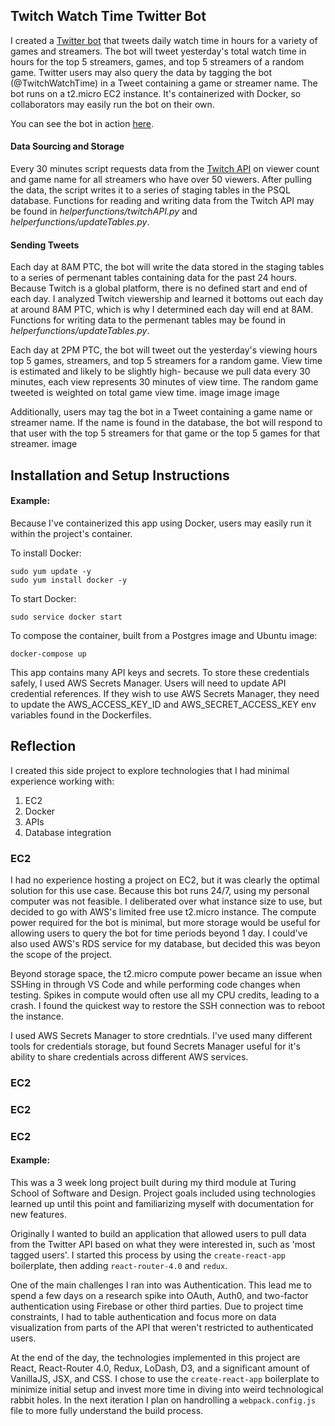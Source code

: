 ## Twitch Watch Time Twitter Bot

I created a <a href="https://twitter.com/TwitchWatchTime" target="_blank">Twitter bot</a> that tweets daily watch time in hours for a variety of games and streamers. The bot will tweet yesterday's total watch time in hours for the top 5 streamers, games, and top 5 streamers of a random game. Twitter users may also query the data by tagging the bot (@TwitchWatchTime) in a Tweet containing a game or streamer name. The bot runs on a t2.micro EC2 instance.  It's containerized with Docker, so collaborators may easily run the bot on their own.  

You can see the bot in action <a href="https://twitter.com/TwitchWatchTime" target="_blank">here</a>.

#### Data Sourcing and Storage
Every 30 minutes script requests data from the <a href="https://www.google.com/" target="_blank">Twitch API</a> on viewer count and game name for all streamers who have over 50 viewers. After pulling the data, the script writes it to a series of staging tables in the PSQL database. Functions for reading and writing data from the Twitch API may be found in *helperfunctions/twitchAPI.py* and *helperfunctions/updateTables.py*.

#### Sending Tweets
Each day at 8AM PTC, the bot will write the data stored in the staging tables to a series of permenant tables containing data for the past 24 hours. Because Twitch is a global platform, there is no defined start and end of each day. I analyzed Twitch viewership and learned it bottoms out each day at around 8AM PTC, which is why I determined each day will end at 8AM. Functions for writing data to the permenant tables may be found in *helperfunctions/updateTables.py*. 

Each day at 2PM PTC, the bot will tweet out the yesterday's viewing hours top 5 games, streamers, and top 5 streamers for a random game. View time is estimated and likely to be slightly high- because we pull data every 30 minutes, each view represents 30 minutes of view time. The random game tweeted is weighted on total game view time.
image
image
image

Additionally, users may tag the bot in a Tweet containing a game name or streamer name. If the name is found in the database, the bot will respond to that user with the top 5 streamers for that game or the top 5 games for that streamer.
image


## Installation and Setup Instructions

#### Example:  

Because I've containerized this app using Docker, users may easily run it within the project's container. 

To install Docker:

`sudo yum update -y`  
`sudo yum install docker -y` 

To start Docker:

`sudo service docker start`  

To compose the container, built from a Postgres image and Ubuntu image:

`docker-compose up`  

This app contains many API keys and secrets. To store these credentials safely, I used AWS Secrets Manager. Users will need to update API credential references. If they wish to use AWS Secrets Manager, they need to update the AWS_ACCESS_KEY_ID and AWS_SECRET_ACCESS_KEY env variables found in the Dockerfiles. 

## Reflection

I created this side project to explore technologies that I had minimal experience working with:
1. EC2
2. Docker
3. APIs
4. Database integration

### EC2
I had no experience hosting a project on EC2, but it was clearly the optimal solution for this use case. Because this bot runs 24/7, using my personal computer was not feasible. I deliberated over what instance size to use, but decided to go with AWS's limited free use t2.micro instance. The compute power required for the bot is minimal, but more storage would be useful for allowing users to query the bot for time periods beyond 1 day. I could've also used AWS's RDS service for my database, but decided this was beyon the scope of the project.

Beyond storage space, the t2.micro compute power became an issue when SSHing in through VS Code and while performing code changes when testing. Spikes in compute would often use all my CPU credits, leading to a crash. I found the quickest way to restore the SSH connection was to reboot the instance.

I used AWS Secrets Manager to store credntials. I've used many different tools for credentials storage, but found Secrets Manager useful for it's ability to share credentials across different AWS services.

### EC2

### EC2

### EC2

#### Example:  

This was a 3 week long project built during my third module at Turing School of Software and Design. Project goals included using technologies learned up until this point and familiarizing myself with documentation for new features.  

Originally I wanted to build an application that allowed users to pull data from the Twitter API based on what they were interested in, such as 'most tagged users'. I started this process by using the `create-react-app` boilerplate, then adding `react-router-4.0` and `redux`.  

One of the main challenges I ran into was Authentication. This lead me to spend a few days on a research spike into OAuth, Auth0, and two-factor authentication using Firebase or other third parties. Due to project time constraints, I had to table authentication and focus more on data visualization from parts of the API that weren't restricted to authenticated users.

At the end of the day, the technologies implemented in this project are React, React-Router 4.0, Redux, LoDash, D3, and a significant amount of VanillaJS, JSX, and CSS. I chose to use the `create-react-app` boilerplate to minimize initial setup and invest more time in diving into weird technological rabbit holes. In the next iteration I plan on handrolling a `webpack.config.js` file to more fully understand the build process.